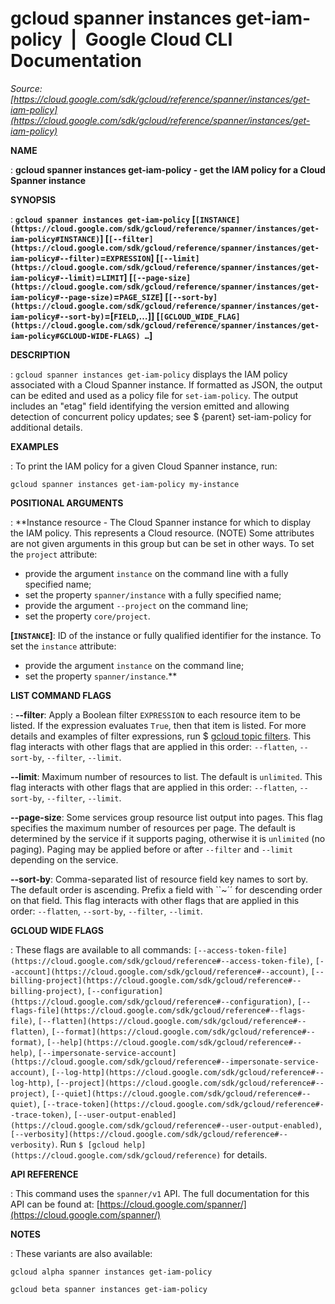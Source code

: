 # gcloud spanner instances get-iam-policy  |  Google Cloud CLI Documentation

*Source: [https://cloud.google.com/sdk/gcloud/reference/spanner/instances/get-iam-policy](https://cloud.google.com/sdk/gcloud/reference/spanner/instances/get-iam-policy)*

**NAME**

: **gcloud spanner instances get-iam-policy - get the IAM policy for a Cloud Spanner instance**

**SYNOPSIS**

: **`gcloud spanner instances get-iam-policy` [`[INSTANCE](https://cloud.google.com/sdk/gcloud/reference/spanner/instances/get-iam-policy#INSTANCE)`] [`[--filter](https://cloud.google.com/sdk/gcloud/reference/spanner/instances/get-iam-policy#--filter)`=`EXPRESSION`] [`[--limit](https://cloud.google.com/sdk/gcloud/reference/spanner/instances/get-iam-policy#--limit)`=`LIMIT`] [`[--page-size](https://cloud.google.com/sdk/gcloud/reference/spanner/instances/get-iam-policy#--page-size)`=`PAGE_SIZE`] [`[--sort-by](https://cloud.google.com/sdk/gcloud/reference/spanner/instances/get-iam-policy#--sort-by)`=[`FIELD`,…]] [`[GCLOUD_WIDE_FLAG](https://cloud.google.com/sdk/gcloud/reference/spanner/instances/get-iam-policy#GCLOUD-WIDE-FLAGS) …`]**

**DESCRIPTION**

: `gcloud spanner instances get-iam-policy` displays the IAM policy
associated with a Cloud Spanner instance. If formatted as JSON, the output can
be edited and used as a policy file for `set-iam-policy`. The output
includes an "etag" field identifying the version emitted and allowing detection
of concurrent policy updates; see $ {parent} set-iam-policy for additional
details.

**EXAMPLES**

: To print the IAM policy for a given Cloud Spanner instance, run:

```
gcloud spanner instances get-iam-policy my-instance
```

**POSITIONAL ARGUMENTS**

: **Instance resource - The Cloud Spanner instance for which to display the IAM
policy. This represents a Cloud resource. (NOTE) Some attributes are not given
arguments in this group but can be set in other ways.
To set the `project` attribute:

- provide the argument `instance` on the command line with a fully
specified name;
- set the property `spanner/instance` with a fully specified name;
- provide the argument `--project` on the command line;
- set the property `core/project`.

**[`INSTANCE`]**:
ID of the instance or fully qualified identifier for the instance.
To set the `instance` attribute:

- provide the argument `instance` on the command line;
- set the property `spanner/instance`.**

**LIST COMMAND FLAGS**

: **--filter**:
Apply a Boolean filter `EXPRESSION` to each resource item
to be listed. If the expression evaluates `True`, then that item is
listed. For more details and examples of filter expressions, run $ [gcloud topic filters](https://cloud.google.com/sdk/gcloud/reference/topic/filters). This flag
interacts with other flags that are applied in this order:
`--flatten`, `--sort-by`, `--filter`,
`--limit`.

**--limit**:
Maximum number of resources to list. The default is `unlimited`. This
flag interacts with other flags that are applied in this order:
`--flatten`, `--sort-by`, `--filter`,
`--limit`.

**--page-size**:
Some services group resource list output into pages. This flag specifies the
maximum number of resources per page. The default is determined by the service
if it supports paging, otherwise it is `unlimited` (no paging).
Paging may be applied before or after `--filter` and
`--limit` depending on the service.

**--sort-by**:
Comma-separated list of resource field key names to sort by. The default order
is ascending. Prefix a field with ``~´´ for descending order on that
field. This flag interacts with other flags that are applied in this order:
`--flatten`, `--sort-by`, `--filter`,
`--limit`.

**GCLOUD WIDE FLAGS**

: These flags are available to all commands: `[--access-token-file](https://cloud.google.com/sdk/gcloud/reference#--access-token-file)`,
`[--account](https://cloud.google.com/sdk/gcloud/reference#--account)`, `[--billing-project](https://cloud.google.com/sdk/gcloud/reference#--billing-project)`,
`[--configuration](https://cloud.google.com/sdk/gcloud/reference#--configuration)`,
`[--flags-file](https://cloud.google.com/sdk/gcloud/reference#--flags-file)`,
`[--flatten](https://cloud.google.com/sdk/gcloud/reference#--flatten)`, `[--format](https://cloud.google.com/sdk/gcloud/reference#--format)`, `[--help](https://cloud.google.com/sdk/gcloud/reference#--help)`, `[--impersonate-service-account](https://cloud.google.com/sdk/gcloud/reference#--impersonate-service-account)`,
`[--log-http](https://cloud.google.com/sdk/gcloud/reference#--log-http)`,
`[--project](https://cloud.google.com/sdk/gcloud/reference#--project)`, `[--quiet](https://cloud.google.com/sdk/gcloud/reference#--quiet)`, `[--trace-token](https://cloud.google.com/sdk/gcloud/reference#--trace-token)`, `[--user-output-enabled](https://cloud.google.com/sdk/gcloud/reference#--user-output-enabled)`,
`[--verbosity](https://cloud.google.com/sdk/gcloud/reference#--verbosity)`.
Run `$ [gcloud help](https://cloud.google.com/sdk/gcloud/reference)` for details.

**API REFERENCE**

: This command uses the `spanner/v1` API. The full documentation for
this API can be found at: [https://cloud.google.com/spanner/](https://cloud.google.com/spanner/)

**NOTES**

: These variants are also available:

```
gcloud alpha spanner instances get-iam-policy
```

```
gcloud beta spanner instances get-iam-policy
```